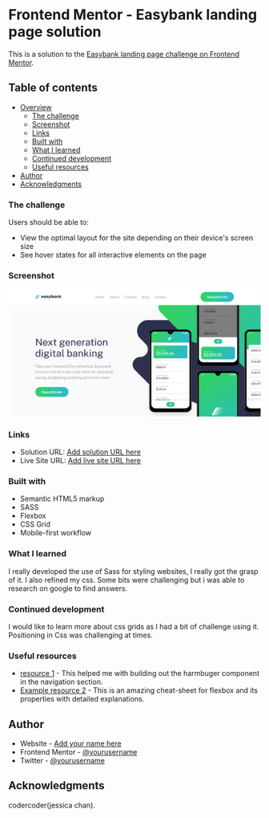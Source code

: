 # Frontend Mentor - Easybank landing page solution

This is a solution to the [Easybank landing page challenge on Frontend Mentor](https://www.frontendmentor.io/challenges/easybank-landing-page-WaUhkoDN).

## Table of contents

- [Overview](#overview)
  - [The challenge](#the-challenge)
  - [Screenshot](#screenshot)
  - [Links](#links)
  - [Built with](#built-with)
  - [What I learned](#what-i-learned)
  - [Continued development](#continued-development)
  - [Useful resources](#useful-resources)
- [Author](#author)
- [Acknowledgments](#acknowledgments)

### The challenge

Users should be able to:

- View the optimal layout for the site depending on their device's screen size
- See hover states for all interactive elements on the page

### Screenshot

![](screenshot.png)

### Links

- Solution URL: [Add solution URL here](https://your-solution-url.com)
- Live Site URL: [Add live site URL here](https://your-live-site-url.com)

### Built with

- Semantic HTML5 markup
- SASS
- Flexbox
- CSS Grid
- Mobile-first workflow

### What I learned

I really developed the use of Sass for styling websites, I really got the grasp of it. I also refined my css. Some bits were challenging but i was able to research on google to find answers.

### Continued development

I would like to learn more about css grids as I had a bit of challenge using it.
Positioning in Css was challenging at times.

### Useful resources

- [resource 1](https://codepen.io) - This helped me with building out the harmbuger component in the navigation section.
- [Example resource 2](https://css-tricks.com/snippets/css/a-guide-to-flexbox/) - This is an amazing cheat-sheet for flexbox and its properties with detailed explanations.

## Author

- Website - [Add your name here](https://www.your-site.com)
- Frontend Mentor - [@yourusername](https://www.frontendmentor.io/profile/yourusername)
- Twitter - [@yourusername](https://www.twitter.com/yourusername)

## Acknowledgments

codercoder(jessica chan).
